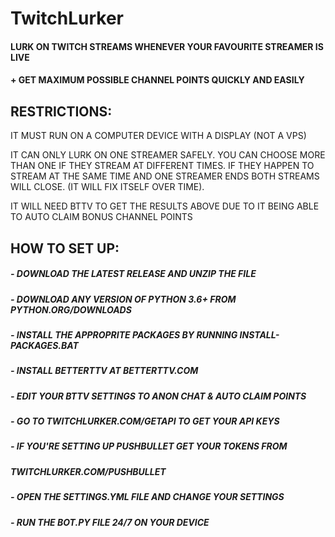 # TwitchLurker

#### LURK ON TWITCH STREAMS WHENEVER YOUR FAVOURITE STREAMER IS LIVE
#### + GET MAXIMUM POSSIBLE CHANNEL POINTS QUICKLY AND EASILY

## RESTRICTIONS:

IT MUST RUN ON A COMPUTER DEVICE WITH A DISPLAY (NOT A VPS)

IT CAN ONLY LURK ON ONE STREAMER SAFELY. YOU CAN CHOOSE MORE THAN ONE
IF THEY STREAM AT DIFFERENT TIMES. IF THEY HAPPEN TO STREAM AT THE
SAME TIME AND ONE STREAMER ENDS BOTH STREAMS WILL CLOSE.
(IT WILL FIX ITSELF OVER TIME).

IT WILL NEED BTTV TO GET THE RESULTS ABOVE DUE TO IT BEING ABLE
TO AUTO CLAIM BONUS CHANNEL POINTS

## HOW TO SET UP:

##### - DOWNLOAD THE LATEST RELEASE AND UNZIP THE FILE
##### - DOWNLOAD ANY VERSION OF PYTHON 3.6+ FROM PYTHON.ORG/DOWNLOADS
##### - INSTALL THE APPROPRITE PACKAGES BY RUNNING INSTALL-PACKAGES.BAT
##### - INSTALL BETTERTTV AT BETTERTTV.COM
##### - EDIT YOUR BTTV SETTINGS TO ANON CHAT & AUTO CLAIM POINTS
##### - GO TO TWITCHLURKER.COM/GETAPI TO GET YOUR API KEYS
##### - IF YOU'RE SETTING UP PUSHBULLET GET YOUR TOKENS FROM
##### TWITCHLURKER.COM/PUSHBULLET
##### - OPEN THE SETTINGS.YML FILE AND CHANGE YOUR SETTINGS
##### - RUN THE BOT.PY FILE 24/7 ON YOUR DEVICE

